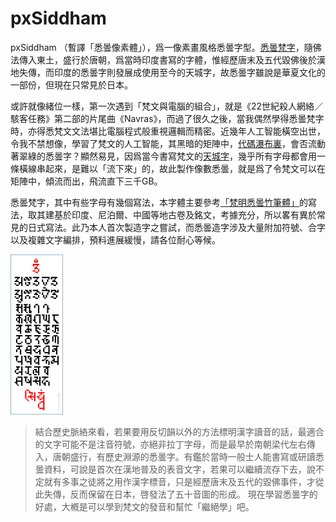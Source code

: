 # pxSiddham

pxSiddham （暫譯「悉曇像素體」），爲一像素畫風格悉曇字型。[悉曇梵字](https://zh.wikipedia.org/zh-hk/%E6%82%89%E6%9B%87%E6%96%87)，隨佛法傳入東土，盛行於唐朝，爲當時印度書寫的字體，惟經歷唐末及五代毀佛後於漢地失傳，而印度的悉曇字則發展成使用至今的天城字，故悉曇字雖說是華夏文化的一部份，但現在只常見於日本。

或許就像緒位一樣，第一次遇到「梵文與電腦的組合」，就是《22世紀殺人網絡／駭客任務》第二部的片尾曲《Navras》，而過了很久之後，當我偶然學得悉曇梵字時，亦得悉梵文文法堪比電腦程式般重視邏輯而精密。近幾年人工智能橫空出世，令我不禁想像，學習了梵文的人工智能，其黑暗的矩陣中，[代碼瀑布裏](https://zh.wikipedia.org/zh-hk/%E4%BB%A3%E7%A2%BC%E7%80%91%E5%B8%83)，會否流動著翠綠的悉曇字？顯然易見，因爲當今書寫梵文的[天城字](https://zh.wikipedia.org/zh-hk/%E5%A4%A9%E5%9F%8E%E6%96%87)，幾乎所有字母都會用一條橫線串起來，是難以「流下來」的，故此製作像數悉曇，就是爲了令梵文可以在矩陣中，傾流而出，飛流直下三千GB。

悉曇梵字，其中有些字母有幾個寫法，本字體主要參考[「梵明悉曇竹筆體」](https://www.brhvid.com/siddham)的寫法，取其建基於印度、尼泊爾、中國等地古卷及銘文，考據充分，所以畧有異於常見的日式寫法。此乃本人首次製造字之嘗試，而悉曇造字涉及大量附加符號、合字以及複雜文字編排，預料進展緩慢，請各位耐心等候。

<img src="https://github.com/samhui96/pxSiddham/blob/5d84f094f328981b2cd88c387e4452f08d140dfe/pxSiddham_preview.png" height="256px">

> 結合歷史脈絡來看，若果要用反切韻以外的方法標明漢字讀音的話，最適合的文字可能不是注音符號，亦絕非拉丁字母，而是最早於南朝梁代左右傳入，唐朝盛行，有歷史淵源的悉曇字。有鑑於當時一般士人能書寫或研讀悉曇資料，可說是首次在漢地普及的表音文字，若果可以繼續流存下去，說不定就有多事之徒將之用作漢字標音，只是經歷唐末及五代的毀佛事件，才從此失傳，反而保留在日本，啓發法了五十音圖的形成。
> 現在學習悉曇字的好處，大槪是可以學到梵文的發音和幫忙「繼絕學」吧。
